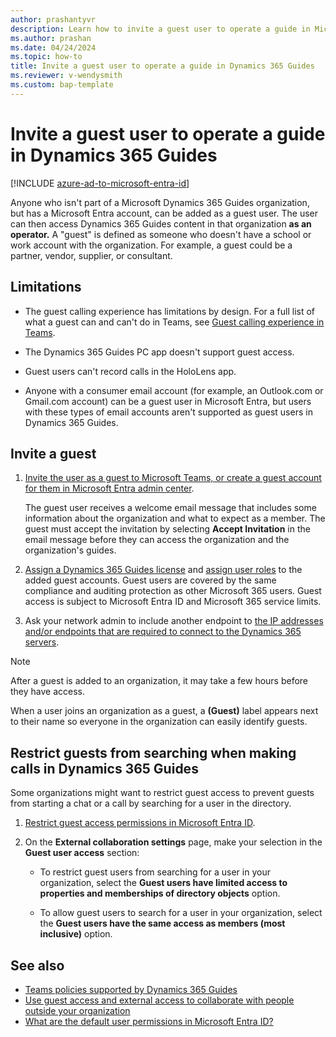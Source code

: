 ```yaml
---
author: prashantyvr
description: Learn how to invite a guest user to operate a guide in Microsoft Dynamics 365 Guides.
ms.author: prashan
ms.date: 04/24/2024
ms.topic: how-to
title: Invite a guest user to operate a guide in Dynamics 365 Guides
ms.reviewer: v-wendysmith
ms.custom: bap-template
---
```


# Invite a guest user to operate a guide in Dynamics 365 Guides

[!INCLUDE [azure-ad-to-microsoft-entra-id](../includes/azure-ad-to-microsoft-entra-id.md)]

Anyone who isn't part of a Microsoft Dynamics 365 Guides organization, but has a Microsoft Entra account, can be added as a guest user. The user can then access Dynamics 365 Guides content in that organization **as an operator.** A "guest" is defined as someone who doesn't have a school or work account with the organization. For example, a guest could be a partner, vendor, supplier, or consultant.

## Limitations

- The guest calling experience has limitations by design. For a full list of what a guest can and can't do in Teams, see [Guest calling experience in Teams](/microsoftteams/guest-experience).

- The Dynamics 365 Guides PC app doesn't support guest access.

- Guest users can't record calls in the HoloLens app.

- Anyone with a consumer email account (for example, an Outlook.com or Gmail.com account) can be a guest user in Microsoft Entra, but users with these types of email accounts aren't supported as guest users in Dynamics 365 Guides.

## Invite a guest

1. [Invite the user as a guest to Microsoft Teams, or create a guest account for them in Microsoft Entra admin center](/entra/fundamentals/add-users#add-a-new-guest-user).

   The guest user receives a welcome email message that includes some information about the organization and what to expect as a member. The guest must accept the invitation by selecting **Accept Invitation** in the email message before they can access the organization and the organization's guides.

1. [Assign a Dynamics 365 Guides license](/microsoft-365/admin/manage/assign-licenses-to-users) and [assign user roles](assign-role.md) to the added guest accounts. Guest users are covered by the same compliance and auditing protection as other Microsoft 365 users. Guest access is subject to Microsoft Entra ID and Microsoft 365 service limits.

1. Ask your network admin to include another endpoint to [the IP addresses and/or endpoints that are required to connect to the Dynamics 365 servers](admin-network-requirements.md).

> [!NOTE]
> After a guest is added to an organization, it may take a few hours before they have access.

When a user joins an organization as a guest, a **(Guest)** label appears next to their name so everyone in the organization can easily identify guests.

## Restrict guests from searching when making calls in Dynamics 365 Guides

Some organizations might want to restrict guest access to prevent guests from starting a chat or a call by searching for a user in the directory.

1. [Restrict guest access permissions in Microsoft Entra ID](/entra/identity/users/users-restrict-guest-permissions).

1. On the **External collaboration settings** page, make your selection in the **Guest user access** section:

   - To restrict guest users from searching for a user in your organization, select the **Guest users have limited access to properties and memberships of directory objects** option.

   - To allow guest users to search for a user in your organization, select the **Guest users have the same access as members (most inclusive)** option.

## See also

- [Teams policies supported by Dynamics 365 Guides](admin-teams-policies.md)
- [Use guest access and external access to collaborate with people outside your organization](/microsoftteams/communicate-with-users-from-other-organizations)
- [What are the default user permissions in Microsoft Entra ID?](/azure/active-directory/fundamentals/users-default-permissions)
